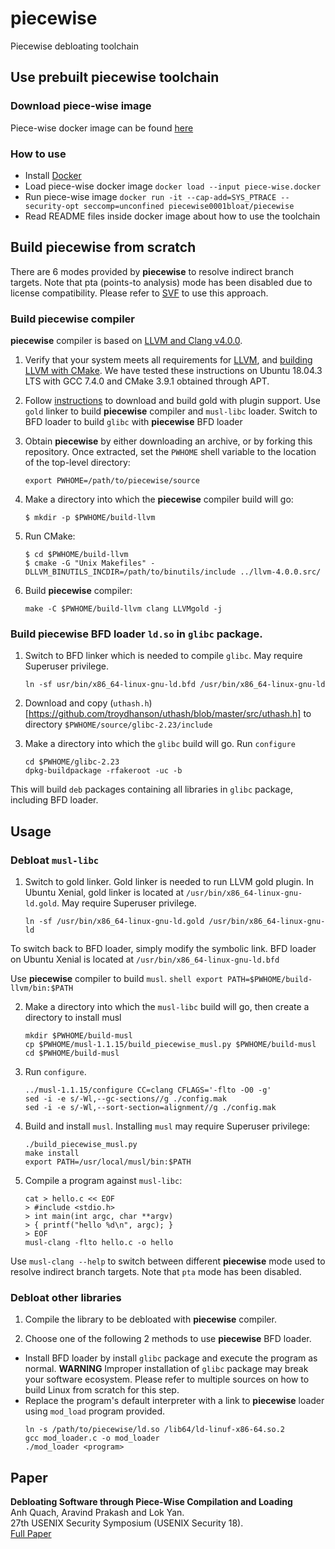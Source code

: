 # piecewise
Piecewise debloating toolchain

## Use prebuilt **piecewise** toolchain
### Download piece-wise image
Piece-wise docker image can be found [here](https://goo.gl/u1USPn)

### How to use
+ Install [Docker](https://docs.docker.com/install/linux/docker-ce/ubuntu/#install-docker-ce)
+ Load piece-wise docker image
`docker load --input piece-wise.docker`
+ Run piece-wise image
`docker run -it --cap-add=SYS_PTRACE --security-opt seccomp=unconfined piecewise0001bloat/piecewise`
+ Read README files inside docker image about how to use the toolchain

## Build **piecewise** from scratch
There are 6 modes provided by **piecewise** to resolve indirect branch targets.
Note that pta (points-to analysis) mode has been disabled due to license compatibility. Please refer to [SVF](https://github.com/SVF-tools/SVF) to use this approach.

### Build **piecewise** compiler
**piecewise** compiler is based on [LLVM and Clang v4.0.0](http://releases.llvm.org/download.html#4.0.0).

1. Verify that your system meets all requirements for [LLVM](http://releases.llvm.org/4.0.0/docs/GettingStarted.html#requirements), and [building LLVM with CMake](http://releases.llvm.org/4.0.0/docs/CMake.html). We have tested these instructions on Ubuntu 18.04.3 LTS with GCC 7.4.0 and CMake 3.9.1 obtained through APT.

2. Follow [instructions](http://releases.llvm.org/4.0.0/docs/GoldPlugin.html) to download and build gold with plugin support. Use `gold` linker to build **piecewise** compiler and `musl-libc` loader. Switch to BFD loader to build `glibc` with **piecewise** BFD loader

2. Obtain **piecewise** by either downloading an archive, or by forking this repository. Once extracted, set the `PWHOME` shell variable to the location of the top-level directory:

    ```shell
    export PWHOME=/path/to/piecewise/source
    ```

3. Make a directory into which the **piecewise** compiler build will go:

    ```shell
    $ mkdir -p $PWHOME/build-llvm
    ```

4. Run CMake:

    ```shell
    $ cd $PWHOME/build-llvm
    $ cmake -G "Unix Makefiles" -DLLVM_BINUTILS_INCDIR=/path/to/binutils/include ../llvm-4.0.0.src/
    ```

5. Build **piecewise** compiler:

    ```shell
    make -C $PWHOME/build-llvm clang LLVMgold -j
    ```

### Build **piecewise** BFD loader `ld.so` in `glibc` package.
1. Switch to BFD linker which is needed to compile `glibc`. May require Superuser privilege.
    ```
    ln -sf usr/bin/x86_64-linux-gnu-ld.bfd /usr/bin/x86_64-linux-gnu-ld
    ```

2. Download and copy (`uthash.h`)[https://github.com/troydhanson/uthash/blob/master/src/uthash.h] to directory `$PWHOME/source/glibc-2.23/include`

3. Make a directory into which the `glibc` build will go. Run `configure`
    ```shell
    cd $PWHOME/glibc-2.23
    dpkg-buildpackage -rfakeroot -uc -b
    ```
This will build `deb` packages containing all libraries in `glibc` package, including BFD loader.

## Usage

### Debloat `musl-libc`
1. Switch to gold linker. Gold linker is needed to run LLVM gold plugin. In Ubuntu Xenial, gold linker is located at `/usr/bin/x86_64-linux-gnu-ld.gold`. May require Superuser privilege.
    ```
    ln -sf /usr/bin/x86_64-linux-gnu-ld.gold /usr/bin/x86_64-linux-gnu-ld
    ```
To switch back to BFD loader, simply modify the symbolic link. BFD loader on Ubuntu Xenial is located at `/usr/bin/x86_64-linux-gnu-ld.bfd`

Use **piecewise** compiler to build `musl`.
    ```shell
    export PATH=$PWHOME/build-llvm/bin:$PATH
    ```

2. Make a directory into which the `musl-libc` build will go, then create a directory to install musl
    ```shell
    mkdir $PWHOME/build-musl
    cp $PWHOME/musl-1.1.15/build_piecewise_musl.py $PWHOME/build-musl
    cd $PWHOME/build-musl
    ```

3. Run `configure`. 
    ```shell
    ../musl-1.1.15/configure CC=clang CFLAGS='-flto -O0 -g'
    sed -i -e s/-Wl,--gc-sections//g ./config.mak
    sed -i -e s/-Wl,--sort-section=alignment//g ./config.mak 
    ```

4. Build and install `musl`. Installing `musl` may require Superuser privilege:
    ```shell
    ./build_piecewise_musl.py
    make install
    export PATH=/usr/local/musl/bin:$PATH
    ```

5. Compile a program against `musl-libc`:
    ```shell
    cat > hello.c << EOF
    > #include <stdio.h>
    > int main(int argc, char **argv)
    > { printf("hello %d\n", argc); }
    > EOF
    musl-clang -flto hello.c -o hello
    ```

Use `musl-clang --help` to switch between different **piecewise** mode used to resolve indirect branch targets. Note that `pta` mode has been disabled.

### Debloat other libraries
1. Compile the library to be debloated with **piecewise** compiler.

2. Choose one of the following 2 methods to use **piecewise** BFD loader.  
* Install BFD loader by install `glibc` package and execute the program as normal. **WARNING** Improper installation of `glibc` package may break your software ecosystem. Please refer to multiple sources on how to build Linux from scratch for this step.  
* Replace the program's default interpreter with a link to **piecewise** loader using `mod_load` program provided.
    ```shell
    ln -s /path/to/piecewise/ld.so /lib64/ld-linuf-x86-64.so.2
    gcc mod_loader.c -o mod_loader
    ./mod_loader <program>
    ```

## Paper
**Debloating Software through Piece-Wise Compilation and Loading**  
Anh Quach, Aravind Prakash and Lok Yan.  
27th USENIX Security Symposium (USENIX Security 18).  
[Full Paper](https://www.usenix.org/node/217643)